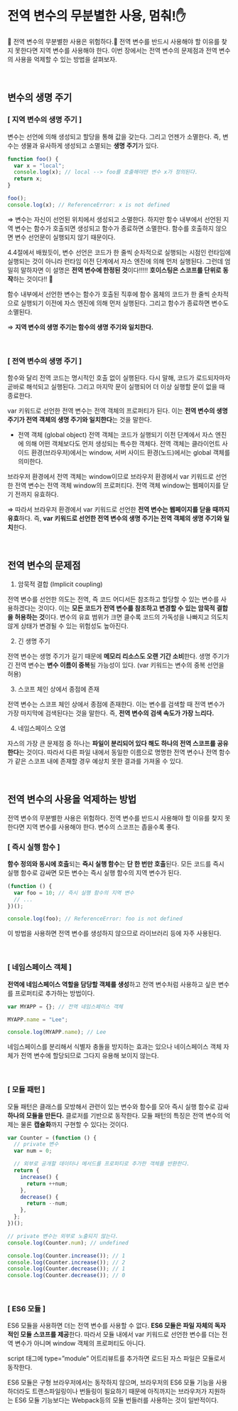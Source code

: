 # 전역 변수의 무분별한 사용, 멈춰!✋

🚫 전역 변수의 무분별한 사용은 위험하다.🚫 전역 변수를 반드시 사용해야 할 이유를 찾지 못한다면 지역 변수를 사용해야 한다. 이번 장에서는 전역 변수의 문제점과 전역 변수의 사용을 억제할 수 있는 방법을 살펴보자.

<br>

## 변수의 생명 주기

### [ 지역 변수의 생명 주기 ]

변수는 선언에 의해 생성되고 할당을 통해 값을 갖는다. 그리고 언젠가 소멸한다. 즉, 변수는 생물과 유사하게 생성되고 소멸되는 **생명 주기**가 있다.

```jsx
function foo() {
  var x = "local";
  console.log(x); // local --> foo를 호출해야만 변수 x가 정의된다.
  return x;
}

foo();
console.log(x); // ReferenceError: x is not defined
```

⇒ 변수는 자신이 선언된 위치에서 생성되고 소멸한다. 하지만 함수 내부에서 선언된 지역 변수는 함수가 호출되면 생성되고 함수가 종료하면 소멸한다. 함수를 호출하지 않으면 변수 선언문이 실행되지 않기 때문이다.

4.4절에서 배웠듯이, 변수 선언은 코드가 한 줄씩 순차적으로 실행되는 시점인 런타임에 실행되는 것이 아니라 런타임 이전 단계에서 자스 엔진에 의해 먼저 실행된다. 그런데 엄밀히 말하자면 이 설명은 **전역 변수에 한정된 것**이다!!!!! **호이스팅은 스코프를 단위로 동작**하는 것이다!! 👊

함수 내부에서 선언한 변수는 함수가 호출된 직후에 함수 몸체의 코드가 한 줄씩 순차적으로 실행되기 이전에 자스 엔진에 의해 먼저 실행된다. 그리고 함수가 종료하면 변수도 소멸된다.

⇒ **지역 변수의 생명 주기는 함수의 생명 주기와 일치한다.**

<br>

### [ 전역 변수의 생명 주기 ]

함수와 달리 전역 코드는 명시적인 호출 없이 실행된다. 다시 말해, 코드가 로드되자마자 곧바로 해석되고 실행된다. 그리고 마지막 문이 실행되어 더 이상 실행할 문이 없을 때 종료한다.

var 키워드로 선언한 전역 변수는 전역 객체의 프로퍼티가 된다. 이는 **전역 변수의 생명 주기가 전역 객체의 생명 주기와 일치한다**는 것을 말한다.

- 전역 객체 (global object)
  전역 객체는 코드가 실행되기 이전 단계에서 자스 엔진에 의해 어떤 객체보다도 먼저 생성되는 특수한 객체다. 전역 객체는 클라이언트 사이드 환경(브라우저)에서는 window, 서버 사이드 환경(노드)에서는 global 객체를 의미한다.

브라우저 환경에서 전역 객체는 window이므로 브라우저 환경에서 var 키워드로 선언한 전역 변수는 전역 객체 window의 프로퍼티다. 전역 객체 window는 웹페이지를 닫기 전까지 유효하다.

⇒ 따라서 브라우저 환경에서 var 키워드로 선언한 **전역 변수는 웹페이지를 닫을 때까지 유효**하다. 즉, **var 키워드로 선언한 전역 변수의 생명 주기는 전역 객체의 생명 주기와 일치**한다.

<br>

## 전역 변수의 문제점

1. 암묵적 결합 (Implicit coupling)

전역 변수를 선언한 의도는 전역, 즉 코드 어디서든 참조하고 할당할 수 있는 변수를 사용하겠다는 것이다. 이는 **모든 코드가 전역 변수를 참조하고 변경할 수 있는 암묵적 결합을 허용하는 것**이다. 변수의 유효 범위가 크면 클수록 코드의 가독성을 나빠지고 의도치 않게 상태가 변경될 수 있는 위험성도 높아진다.

2. 긴 생명 주기

전역 변수는 생명 주기가 길기 때문에 **메모리 리소스도 오랜 기간 소비**한다. 생명 주기가 긴 전역 변수는 **변수 이름이 중복**될 가능성이 있다. (var 키워드는 변수의 중복 선언을 허용)

3. 스코프 체인 상에서 종점에 존재

전역 변수는 스코프 체인 상에서 종점에 존재한다. 이는 변수를 검색할 때 전역 변수가 가장 마지막에 검색된다는 것을 말한다. 즉, **전역 변수의 검색 속도가 가장 느리다.**

4. 네임스페이스 오염

자스의 가장 큰 문제점 중 하나는 **파일이 분리되어 있다 해도 하나의 전역 스코프를 공유한다**는 것이다. 따라서 다른 파일 내에서 동일한 이름으로 명명한 전역 변수나 전역 함수가 같은 스코프 내에 존재할 경우 예상치 못한 결과를 가져올 수 있다.

<br>

## 전역 변수의 사용을 억제하는 방법

전역 변수의 무분별한 사용은 위험하다. 전역 변수를 반드시 사용해야 할 이유를 찾지 못한다면 지역 변수를 사용해야 한다. 변수의 스코프는 좁을수록 좋다.

### [ 즉시 실행 함수 ]

**함수 정의와 동시에 호출**되는 **즉시 실행 함수**는 **단 한 번만 호출**된다. 모든 코드를 즉시 실행 함수로 감싸면 모든 변수는 즉시 실행 함수의 지역 변수가 된다.

```jsx
(function () {
  var foo = 10; // 즉시 실행 함수의 지역 변수
  // ...
})();

console.log(foo); // ReferenceError: foo is not defined
```

이 방법을 사용하면 전역 변수를 생성하지 않으므로 라이브러리 등에 자주 사용된다.

<br>

### [ 네임스페이스 객체 ]

**전역에 네임스페이스 역할을 담당할 객체를 생성**하고 전역 변수처럼 사용하고 싶은 변수를 프로퍼티로 추가하는 방법이다.

```jsx
var MYAPP = {}; // 전역 네임스페이스 객체

MYAPP.name = "Lee";

console.log(MYAPP.name); // Lee
```

네임스페이스를 분리해서 식별자 충돌을 방지하는 효과는 있으나 네이스페이스 객체 자체가 전역 변수에 할당되므로 그다지 유용해 보이지 않는다.

<br>

### [ 모듈 패턴 ]

모듈 패턴은 클래스를 모방해서 관련이 있는 변수와 함수를 모아 즉시 실행 함수로 감싸 **하나의 모듈을 만든다.** 클로저를 기반으로 동작한다. 모듈 패턴의 특징은 전역 변수의 억제는 물론 **캡슐화**까지 구현할 수 있다는 것이다.

```jsx
var Counter = (function () {
  // private 변수
  var num = 0;

  // 외부로 공개할 데이터나 메서드를 프로퍼티로 추가한 객체를 반환한다.
  return {
    increase() {
      return ++num;
    },
    decrease() {
      return --num;
    },
  };
})();

// private 변수는 외부로 노출되지 않는다.
console.log(Counter.num); // undefined

console.log(Counter.increase()); // 1
console.log(Counter.increase()); // 2
console.log(Counter.decrease()); // 1
console.log(Counter.decrease()); // 0
```

<br>

### [ ES6 모듈 ]

ES6 모듈을 사용하면 더는 전역 변수를 사용할 수 없다. **ES6 모듈은 파일 자체의 독자적인 모듈 스코프를 제공**한다. 따라서 모듈 내에서 var 키워드로 선언한 변수를 더는 전역 변수가 아니며 window 객체의 프로퍼티도 아니다.

script 태그에 type=”module” 어트리뷰트를 추가하면 로드된 자스 파일은 모듈로서 동작한다.

ES6 모듈은 구형 브라우저에서는 동작하지 않으며, 브라우저의 ES6 모듈 기능을 사용하더라도 트랜스파일링이나 번들링이 필요하기 때문에 아직까지는 브라우저가 지원하는 ES6 모듈 기능보다는 Webpack등의 모듈 번들러를 사용하는 것이 일반적이다.
